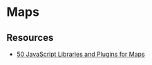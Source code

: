 # Maps

## Resources
- [50 JavaScript Libraries and Plugins for Maps](http://techslides.com/50-javascript-libraries-and-plugins-for-maps)
